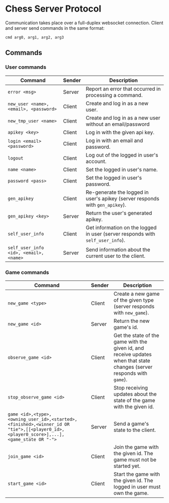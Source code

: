 # Chess Server Protocol

Communication takes place over a full-duplex websocket connection. Client and server send commands in the same format:
```
cmd arg0, arg1, arg2, arg3
```

## Commands
### User commands
|Command|Sender|Description|
-|-|-
|`error <msg>`|Server|Report an error that occurred in processing a command.|
|`new_user <name>, <email>, <password>`|Client|Create and log in as a new user.|
|`new_tmp_user <name>`|Client|Create and log in as a new user without an email/password|
|`apikey <key>`|Client|Log in with the given api key.|
|`login <email> <password>`|Client|Log in with an email and password.|
|`logout`|Client|Log out of the logged in user's account.|
|`name <name>`|Client|Set the logged in user's name.|
|`password <pass>`|Client|Set the logged in user's password.|
|`gen_apikey`|Client|Re-generate the logged in user's apikey (server responds with `gen_apikey`).|
|`gen_apikey <key>`|Server|Return the user's generated apikey.|
|`self_user_info`|Client|Get information on the logged in user (server responds with `self_user_info`).|
|`self_user_info <id>, <email>, <name>`|Server|Send information about the current user to the client.|
### Game commands
|Command|Sender|Description|
-|-|-
|`new_game <type>`|Client|Create a new game of the given type (server responds with `new_game`).|
|`new_game <id>`|Server|Return the new game's id.|
|`observe_game <id>`|Client|Get the state of the game with the given id, and receive updates when that state changes (server responds with `game`).|
|`stop_observe_game <id>`|Client|Stop receiving updates about the state of the game with the given id.|
|`game <id>,<type>,<owning_user_id>,<started>,<finished>,<winner_id OR "tie">,[[<player0_id>,<player0_score>],...],<game_state OR "-">`|Server|Send a game's state to the client.|
|`join_game <id>`|Client|Join the game with the given id. The game must not be started yet.|
|`start_game <id>`|Client|Start the game with the given id. The logged in user must own the game.|
